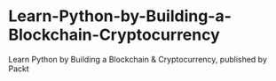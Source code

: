 # Learn-Python-by-Building-a-Blockchain-Cryptocurrency
Learn Python by Building a Blockchain &amp; Cryptocurrency, published by Packt
